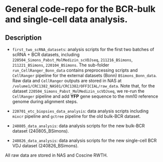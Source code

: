 # General code-repo for the BCR-bulk and single-cell data analysis.

## Description

- `first_two_scRNA_datasets`: analysis scripts for the first two batches of scRNA + BCR datasets, including `220504_Simons_Pabst_MolMedizin_scVDJseq`, `211216_BSimons`, `211221_BSimons`, `220104_BSimons`. The sub-folder `run_CellRanger_Bonn_data` contains preprocessing scripts and `CellRanger` pipeline for the external datasets (Bonn) `BSimons_Bonn_data`. Raw data and `CellRanger` outputs are stored in NAS at `/volume1/CRC1382_NAS01/CRC1382/OFFICIAL/raw_data`. Note that, for the dataset `220504_Simons_Pabst_MolMedizin_scVDJseq`, we re-run the `CellRanger` pipeline and add **YFP** gene sequence to the mm10 reference genome during alignment steps. 

- `220701_etc_biopsies_data_analysis`: data analysis scripts including `mixcr` pipeline and `gctree` pipeline for the old bulk-BCR dataset. 

- `240805_data_analysis`: data analysis scripts for the new bulk-BCR dataset (240805_BSimons). 

- `240826_data_analysis`: data analysis scripts for the new single-cell BCR VDJ dataset (240826_BSimons).

All raw data are stored in NAS and Coscine RWTH. 





